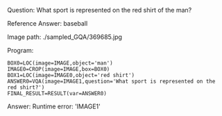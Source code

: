 Question: What sport is represented on the red shirt of the man?

Reference Answer: baseball

Image path: ./sampled_GQA/369685.jpg

Program:

```
BOX0=LOC(image=IMAGE,object='man')
IMAGE0=CROP(image=IMAGE,box=BOX0)
BOX1=LOC(image=IMAGE0,object='red shirt')
ANSWER0=VQA(image=IMAGE1,question='What sport is represented on the red shirt?')
FINAL_RESULT=RESULT(var=ANSWER0)
```
Answer: Runtime error: 'IMAGE1'


